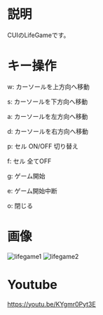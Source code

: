 # 説明
CUIのLifeGameです。
# キー操作
w: カーソールを上方向へ移動

s: カーソールを下方向へ移動

a: カーソールを左方向へ移動

d: カーソールを右方向へ移動

p: セル ON/OFF 切り替え 

f: セル 全てOFF     

g: ゲーム開始    

e: ゲーム開始中断    

o: 閉じる 

# 画像
![lifegame1](https://user-images.githubusercontent.com/98020159/151550997-b4c3e805-34ca-455a-9dd3-955045412909.png)
![lifegame2](https://user-images.githubusercontent.com/98020159/151551000-3b2b4c64-9479-4f63-9ca5-4ce5ebc73ef8.png)

# Youtube
https://youtu.be/KYgmr0Pyt3E
